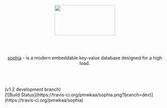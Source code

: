 
<p align="center">
	<a href="http://sphia.org"><img src="http://sphia.org/logo.png" width="190px" height="95px" /></a>
</p>
<br>
<br>
<p align="center">
	<a href="http://sphia.org">sophia</a> - is a modern embeddable key-value database
	designed for a high load.
</p>
<br>
<br>
<br>
(v1.2 development branch)<br>
[![Build Status](https://travis-ci.org/pmwkaa/sophia.png?branch=dev)](https://travis-ci.org/pmwkaa/sophia)

